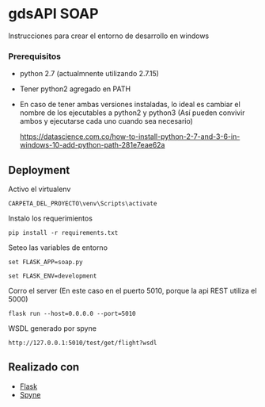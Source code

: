 # gdsAPI SOAP

Instrucciones para crear el entorno de desarrollo en windows

### Prerequisitos
* python 2.7 (actualmnente utilizando 2.7.15)
* Tener python2 agregado en PATH
* En caso de tener ambas versiones instaladas, lo ideal es cambiar el nombre de los ejecutables a python2 y python3 
(Así pueden convivir ambos y ejecutarse cada uno cuando sea necesario)

    https://datascience.com.co/how-to-install-python-2-7-and-3-6-in-windows-10-add-python-path-281e7eae62a

## Deployment

Activo el virtualenv
```
CARPETA_DEL_PROYECTO\venv\Scripts\activate
```
Instalo los requerimientos
```
pip install -r requirements.txt
```
Seteo las variables de entorno
```
set FLASK_APP=soap.py
```

```
set FLASK_ENV=development
```
Corro el server (En este caso en el puerto 5010, porque la api REST utiliza el 5000)
```
flask run --host=0.0.0.0 --port=5010
```
WSDL generado por spyne
```
http://127.0.0.1:5010/test/get/flight?wsdl
```

## Realizado con

* [Flask](http://flask.pocoo.org/)
* [Spyne](http://spyne.io)
